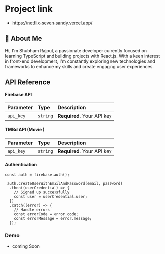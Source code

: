 
# Project link
- https://netflix-seven-sandy.vercel.app/

## 🚀 About Me

Hi, I'm Shubham Rajput, a passionate developer currently focused on learning TypeScript and building projects with React.js. With a keen interest in front-end development, I'm constantly exploring new technologies and frameworks to enhance my skills and create engaging user experiences.


## API Reference

#### Firebase API


| Parameter | Type     | Description                |
| :-------- | :------- | :------------------------- |
| `api_key` | `string` | **Required**. Your API key |

#### TMBd API (Movie )


| Parameter | Type     | Description                |
| :-------- | :------- | :------------------------- |
| `api_key` | `string` | **Required**. Your API key |
#### Authentication

```http
const auth = firebase.auth();

 auth.createUserWithEmailAndPassword(email, password)
  .then((userCredential) => {
    // Signed up successfully
    const user = userCredential.user;
  })
  .catch((error) => {
    // Handle errors
    const errorCode = error.code;
    const errorMessage = error.message;
  });
```
### Demo 
- coming Soon